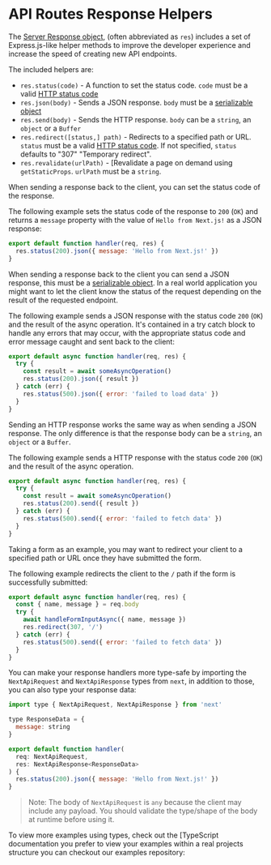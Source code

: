 # API Routes Response Helpers


The [Server Response object](https://nodejs.org/api/http.html#http_class_http_serverresponse), (often abbreviated as `res`) includes a set of Express.js-like helper methods to improve the developer experience and increase the speed of creating new API endpoints.


The included helpers are:


* `res.status(code)` - A function to set the status code. `code` must be a valid [HTTP status code](https://en.wikipedia.org/wiki/List_of_HTTP_status_codes)
* `res.json(body)` - Sends a JSON response. `body` must be a [serializable object](https://developer.mozilla.org/en-US/docs/Glossary/Serialization)
* `res.send(body)` - Sends the HTTP response. `body` can be a `string`, an `object` or a `Buffer`
* `res.redirect([status,] path)` - Redirects to a specified path or URL. `status` must be a valid [HTTP status code](https://en.wikipedia.org/wiki/List_of_HTTP_status_codes). If not specified, `status` defaults to "307" "Temporary redirect".
* `res.revalidate(urlPath)` - [Revalidate a page on demand using `getStaticProps`. `urlPath` must be a `string`.


When sending a response back to the client, you can set the status code of the response.


The following example sets the status code of the response to `200` (`OK`) and returns a `message` property with the value of `Hello from Next.js!` as a JSON response:



```javascript
export default function handler(req, res) {
  res.status(200).json({ message: 'Hello from Next.js!' })
}

```

When sending a response back to the client you can send a JSON response, this must be a [serializable object](https://developer.mozilla.org/en-US/docs/Glossary/Serialization).
In a real world application you might want to let the client know the status of the request depending on the result of the requested endpoint.


The following example sends a JSON response with the status code `200` (`OK`) and the result of the async operation. It's contained in a try catch block to handle any errors that may occur, with the appropriate status code and error message caught and sent back to the client:



```javascript
export default async function handler(req, res) {
  try {
    const result = await someAsyncOperation()
    res.status(200).json({ result })
  } catch (err) {
    res.status(500).json({ error: 'failed to load data' })
  }
}

```

Sending an HTTP response works the same way as when sending a JSON response. The only difference is that the response body can be a `string`, an `object` or a `Buffer`.


The following example sends a HTTP response with the status code `200` (`OK`) and the result of the async operation.



```javascript
export default async function handler(req, res) {
  try {
    const result = await someAsyncOperation()
    res.status(200).send({ result })
  } catch (err) {
    res.status(500).send({ error: 'failed to fetch data' })
  }
}

```

Taking a form as an example, you may want to redirect your client to a specified path or URL once they have submitted the form.


The following example redirects the client to the `/` path if the form is successfully submitted:



```javascript
export default async function handler(req, res) {
  const { name, message } = req.body
  try {
    await handleFormInputAsync({ name, message })
    res.redirect(307, '/')
  } catch (err) {
    res.status(500).send({ error: 'failed to fetch data' })
  }
}

```

You can make your response handlers more type-safe by importing the `NextApiRequest` and `NextApiResponse` types from `next`, in addition to those, you can also type your response data:



```javascript
import type { NextApiRequest, NextApiResponse } from 'next'

type ResponseData = {
  message: string
}

export default function handler(
  req: NextApiRequest,
  res: NextApiResponse<ResponseData>
) {
  res.status(200).json({ message: 'Hello from Next.js!' })
}

```


> 
> Note: The body of `NextApiRequest` is `any` because the client may include any payload. You should validate the type/shape of the body at runtime before using it.
> 
> 
> 


To view more examples using types, check out the [TypeScript documentation you prefer to view your examples within a real projects structure you can checkout our examples repository:





